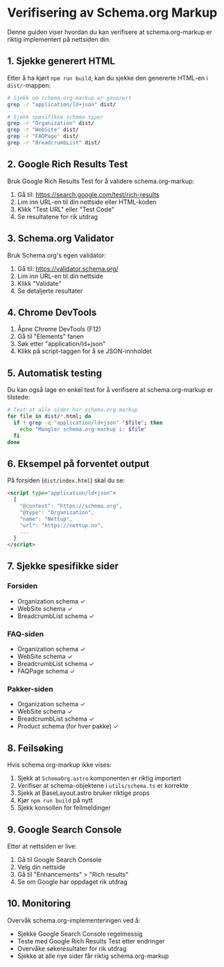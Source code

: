 # Verifisering av Schema.org Markup

Denne guiden viser hvordan du kan verifisere at schema.org-markup er riktig implementert på nettsiden din.

## 1. Sjekke generert HTML

Etter å ha kjørt `npm run build`, kan du sjekke den genererte HTML-en i `dist/`-mappen:

```bash
# Sjekk om schema.org-markup er generert
grep -r "application/ld+json" dist/

# Sjekk spesifikke schema-typer
grep -r "Organization" dist/
grep -r "WebSite" dist/
grep -r "FAQPage" dist/
grep -r "BreadcrumbList" dist/
```

## 2. Google Rich Results Test

Bruk Google Rich Results Test for å validere schema.org-markup:

1. Gå til: https://search.google.com/test/rich-results
2. Lim inn URL-en til din nettside eller HTML-koden
3. Klikk "Test URL" eller "Test Code"
4. Se resultatene for rik utdrag

## 3. Schema.org Validator

Bruk Schema.org's egen validator:

1. Gå til: https://validator.schema.org/
2. Lim inn URL-en til din nettside
3. Klikk "Validate"
4. Se detaljerte resultater

## 4. Chrome DevTools

1. Åpne Chrome DevTools (F12)
2. Gå til "Elements" fanen
3. Søk etter "application/ld+json"
4. Klikk på script-taggen for å se JSON-innholdet

## 5. Automatisk testing

Du kan også lage en enkel test for å verifisere at schema.org-markup er tilstede:

```bash
# Test at alle sider har schema.org-markup
for file in dist/*.html; do
  if ! grep -q "application/ld+json" "$file"; then
    echo "Mangler schema.org-markup i: $file"
  fi
done
```

## 6. Eksempel på forventet output

På forsiden (`dist/index.html`) skal du se:

```html
<script type="application/ld+json">
  {
    "@context": "https://schema.org",
    "@type": "Organization",
    "name": "Nettup",
    "url": "https://nettup.no",
    ...
  }
</script>
```

## 7. Sjekke spesifikke sider

### Forsiden

- Organization schema ✓
- WebSite schema ✓
- BreadcrumbList schema ✓

### FAQ-siden

- Organization schema ✓
- WebSite schema ✓
- BreadcrumbList schema ✓
- FAQPage schema ✓

### Pakker-siden

- Organization schema ✓
- WebSite schema ✓
- BreadcrumbList schema ✓
- Product schema (for hver pakke) ✓

## 8. Feilsøking

Hvis schema.org-markup ikke vises:

1. Sjekk at `SchemaOrg.astro` komponenten er riktig importert
2. Verifiser at schema-objektene i `utils/schema.ts` er korrekte
3. Sjekk at BaseLayout.astro bruker riktige props
4. Kjør `npm run build` på nytt
5. Sjekk konsollen for feilmeldinger

## 9. Google Search Console

Etter at nettsiden er live:

1. Gå til Google Search Console
2. Velg din nettside
3. Gå til "Enhancements" > "Rich results"
4. Se om Google har oppdaget rik utdrag

## 10. Monitoring

Overvåk schema.org-implementeringen ved å:

- Sjekke Google Search Console regelmessig
- Teste med Google Rich Results Test etter endringer
- Overvåke søkeresultater for rik utdrag
- Sjekke at alle nye sider får riktig schema.org-markup
